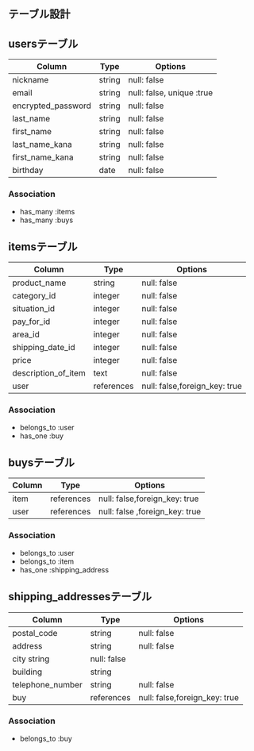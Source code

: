 ## テーブル設計

## usersテーブル

|Column | Type | Options |
| --- | --- | --- |
| nickname | string | null: false |
| email | string | null: false, unique :true |
| encrypted_password | string | null: false |
| last_name | string |null: false|
| first_name | string |null: false|
| last_name_kana | string |null: false|
| first_name_kana | string |null: false|
| birthday | date | null: false |


### Association
- has_many :items
- has_many :buys

## itemsテーブル

| Column | Type | Options |
| --- | --- | --- |
| product_name | string | null: false |
| category_id | integer | null: false |
| situation_id | integer | null: false |
| pay_for_id | integer | null: false |
| area_id | integer | null: false |
| shipping_date_id | integer | null: false |
| price | integer | null: false |
| description_of_item | text | null: false |
| user | references | null: false,foreign_key: true |

### Association
- belongs_to :user
- has_one :buy

## buysテーブル
| Column | Type | Options | 
| --- | --- | --- |
| item | references | null: false,foreign_key: true |
| user | references | null: false ,foreign_key: true |

### Association
- belongs_to :user
- belongs_to :item
- has_one :shipping_address

## shipping_addressesテーブル
|Column | Type | Options |
| --- | --- | --- |
| postal_code | string | null: false |
| address | string | null: false |
| city  string |  null: false |
| building | string |
| telephone_number | string | null: false |
| buy | references | null: false,foreign_key: true |

### Association
- belongs_to :buy
